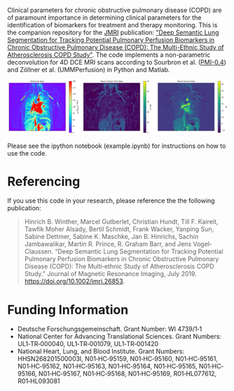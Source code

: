 Clinical parameters for chronic obstructive pulmonary disease (COPD) are of paramount importance in determining clinical parameters for the identification of biomarkers for treatment and therapy monitoring. This is the companion repository for the [JMRI] publication: ["Deep Semantic Lung Segmentation for Tracking Potential Pulmonary Perfusion Biomarkers in Chronic Obstructive Pulmonary Disease (COPD): The Multi-Ethnic Study of Atherosclerosis COPD Study"][paper]. The code implements a non-parametric deconvolution for 4D DCE MRI scans according to Sourbron et al. ([PMI-0.4]) and Zöllner et al. (UMMPerfusion) in Python and Matlab.

![perfusion, mean transit time, and blood volume maps](images/maps.png "perfusion, mean transit time, and blood volume maps")

Please see the ipython notebook (example.ipynb) for instructions on how to use the code.


Referencing
===========
If you use this code in your research, please reference the the following publication:  
> Hinrich B. Winther, Marcel Gutberlet, Christian Hundt, Till F. Kaireit, Tawfik Moher Alsady, Bertil Schmidt, Frank Wacker, Yanping Sun, Sabine Dettmer, Sabine K. Maschke, Jan B. Hinrichs, Sachin Jambawalikar, Martin R. Prince, R. Graham Barr, and Jens Vogel‐Claussen. “Deep Semantic Lung Segmentation for Tracking Potential Pulmonary Perfusion Biomarkers in Chronic Obstructive Pulmonary Disease (COPD): The Multi‐ethnic Study of Atherosclerosis COPD Study.” Journal of Magnetic Resonance Imaging, July 2019. https://doi.org/10.1002/jmri.26853.


Funding Information
===================
  - Deutsche Forschungsgemeinschaft. Grant Number: WI 4739/1‐1
  - National Center for Advancing Translational Sciences. Grant Numbers: UL1‐TR‐000040, UL1‐TR‐001079, UL1‐TR‐001420
  - National Heart, Lung, and Blood Institute. Grant Numbers: HHSN268201500003I, N01‐HC‐95159, N01‐HC‐95160, N01‐HC‐95161, N01‐HC‐95162, N01‐HC‐95163, N01‐HC‐95164, N01‐HC‐95165, N01‐HC‐95166, N01‐HC‐95167, N01‐HC‐95168, N01‐HC‐95169, R01‐HL077612, R01‐HL093081


[JMRI]: https://onlinelibrary.wiley.com/journal/15222586
[paper]: https://doi.org/10.1002/jmri.26853
[PMI-0.4]: https://github.com/plaresmedima/PMI-0.4
[UMMPerfusion]: http://ikrsrv1.medma.uni-heidelberg.de/redmine/projects/ummperfusion